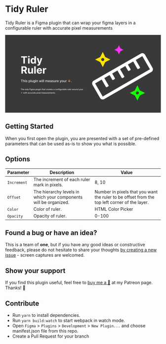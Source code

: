 # Tidy Ruler

Tidy Ruler is a Figma plugin that can wrap your figma layers in a configurable ruler with accurate pixel measurements

![](plugin-promotional-banner.png)

## Getting Started

When you first open the plugin, you are presented with a set of pre-defined parameters that can be used as-is to show you what is possible. 

## Options

| Parameter | Description | Value |
|----------|-------------|------|
| `Increment` | The increment of each ruler mark in pixels. | 8, 10 |
| `Offset` | The hierarchy levels in which your components will be organized. | Number in pixels that you want the ruler to be offset from the top left corner of the layer. |
| `Color` | Color of ruler. | HTML Color Picker |
| `Opacity` | Opacity of ruler. | 0-100 |

## Found a bug or have an idea?

This is a team of **one**, but if you have any good ideas or constructive feedback, please do not hesitate to share your thoughts [by creating a new issue](https://github.com/cross-team/figma-ruler/issues/new) - screen captures are welcomed.

## Show your support

If you find this plugin useful, feel free to [buy me a 🍺](https://www.patreon.com/mpaiva) at my Patreon page. Thanks! 🙏
 
## Contribute
- Run `yarn` to install dependencies.
- Run `yarn build:watch` to start webpack in watch mode.
- Open `Figma` > `Plugins` > `Development` > `New Plugin...` and choose manifest.json file from this repo.
- Create a Pull Request for your branch
